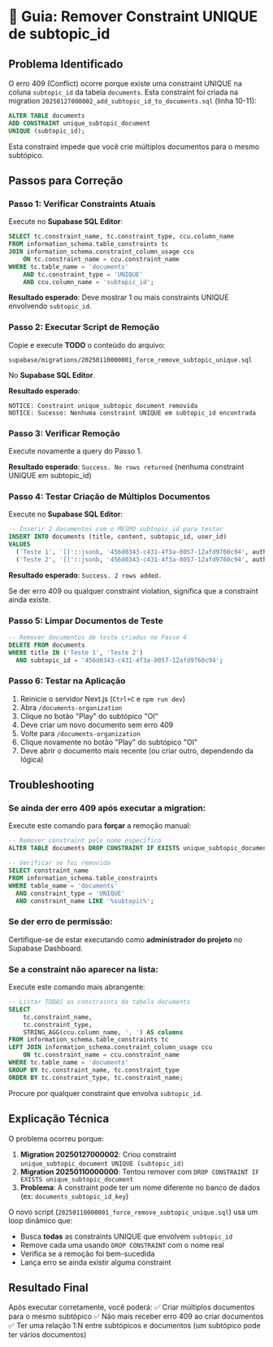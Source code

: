# 🔧 Guia: Remover Constraint UNIQUE de subtopic_id

## Problema Identificado

O erro 409 (Conflict) ocorre porque existe uma constraint UNIQUE na coluna `subtopic_id` da tabela `documents`. Esta constraint foi criada na migration `20250127000002_add_subtopic_id_to_documents.sql` (linha 10-11):

```sql
ALTER TABLE documents
ADD CONSTRAINT unique_subtopic_document
UNIQUE (subtopic_id);
```

Esta constraint impede que você crie múltiplos documentos para o mesmo subtópico.

## Passos para Correção

### Passo 1: Verificar Constraints Atuais

Execute no **Supabase SQL Editor**:

```sql
SELECT tc.constraint_name, tc.constraint_type, ccu.column_name
FROM information_schema.table_constraints tc
JOIN information_schema.constraint_column_usage ccu
    ON tc.constraint_name = ccu.constraint_name
WHERE tc.table_name = 'documents'
    AND tc.constraint_type = 'UNIQUE'
    AND ccu.column_name = 'subtopic_id';
```

**Resultado esperado**: Deve mostrar 1 ou mais constraints UNIQUE envolvendo `subtopic_id`.

### Passo 2: Executar Script de Remoção

Copie e execute **TODO** o conteúdo do arquivo:
```
supabase/migrations/20250110000001_force_remove_subtopic_unique.sql
```

No **Supabase SQL Editor**.

**Resultado esperado**:
```
NOTICE: Constraint unique_subtopic_document removida
NOTICE: Sucesso: Nenhuma constraint UNIQUE em subtopic_id encontrada
```

### Passo 3: Verificar Remoção

Execute novamente a query do Passo 1.

**Resultado esperado**: `Success. No rows returned` (nenhuma constraint UNIQUE em subtopic_id)

### Passo 4: Testar Criação de Múltiplos Documentos

Execute no **Supabase SQL Editor**:

```sql
-- Inserir 2 documentos com o MESMO subtopic_id para testar
INSERT INTO documents (title, content, subtopic_id, user_id)
VALUES
  ('Teste 1', '[]'::jsonb, '456d0343-c431-4f3a-8057-12afd9760c94', auth.uid()),
  ('Teste 2', '[]'::jsonb, '456d0343-c431-4f3a-8057-12afd9760c94', auth.uid());
```

**Resultado esperado**: `Success. 2 rows added.`

Se der erro 409 ou qualquer constraint violation, significa que a constraint ainda existe.

### Passo 5: Limpar Documentos de Teste

```sql
-- Remover documentos de teste criados no Passo 4
DELETE FROM documents
WHERE title IN ('Teste 1', 'Teste 2')
  AND subtopic_id = '456d0343-c431-4f3a-8057-12afd9760c94';
```

### Passo 6: Testar na Aplicação

1. Reinicie o servidor Next.js (`Ctrl+C` e `npm run dev`)
2. Abra `/documents-organization`
3. Clique no botão "Play" do subtópico "OI"
4. Deve criar um novo documento sem erro 409
5. Volte para `/documents-organization`
6. Clique novamente no botão "Play" do subtópico "OI"
7. Deve abrir o documento mais recente (ou criar outro, dependendo da lógica)

## Troubleshooting

### Se ainda der erro 409 após executar a migration:

Execute este comando para **forçar** a remoção manual:

```sql
-- Remover constraint pelo nome específico
ALTER TABLE documents DROP CONSTRAINT IF EXISTS unique_subtopic_document;

-- Verificar se foi removida
SELECT constraint_name
FROM information_schema.table_constraints
WHERE table_name = 'documents'
  AND constraint_type = 'UNIQUE'
  AND constraint_name LIKE '%subtopic%';
```

### Se der erro de permissão:

Certifique-se de estar executando como **administrador do projeto** no Supabase Dashboard.

### Se a constraint não aparecer na lista:

Execute este comando mais abrangente:

```sql
-- Listar TODAS as constraints da tabela documents
SELECT
    tc.constraint_name,
    tc.constraint_type,
    STRING_AGG(ccu.column_name, ', ') AS columns
FROM information_schema.table_constraints tc
LEFT JOIN information_schema.constraint_column_usage ccu
    ON tc.constraint_name = ccu.constraint_name
WHERE tc.table_name = 'documents'
GROUP BY tc.constraint_name, tc.constraint_type
ORDER BY tc.constraint_type, tc.constraint_name;
```

Procure por qualquer constraint que envolva `subtopic_id`.

## Explicação Técnica

O problema ocorreu porque:

1. **Migration 20250127000002**: Criou constraint `unique_subtopic_document UNIQUE (subtopic_id)`
2. **Migration 20250110000000**: Tentou remover com `DROP CONSTRAINT IF EXISTS unique_subtopic_document`
3. **Problema**: A constraint pode ter um nome diferente no banco de dados (ex: `documents_subtopic_id_key`)

O novo script (`20250110000001_force_remove_subtopic_unique.sql`) usa um loop dinâmico que:
- Busca **todas** as constraints UNIQUE que envolvem `subtopic_id`
- Remove cada uma usando `DROP CONSTRAINT` com o nome real
- Verifica se a remoção foi bem-sucedida
- Lança erro se ainda existir alguma constraint

## Resultado Final

Após executar corretamente, você poderá:
✅ Criar múltiplos documentos para o mesmo subtópico
✅ Não mais receber erro 409 ao criar documentos
✅ Ter uma relação 1:N entre subtópicos e documentos (um subtópico pode ter vários documentos)
